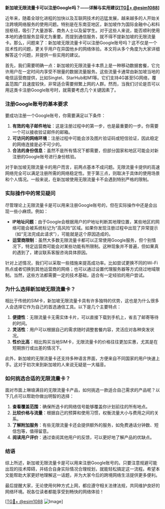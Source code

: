 **新加坡无限流量卡可以注册Google吗？——详解与实用建议[[TG💪+ @esim1088](https://t.me/s/esim1088)]**

近年来，随着全球化进程的加快以及互联网技术的迅猛发展，越来越多的人开始关注跨境网络服务的使用问题。特别是在东南亚地区，新加坡作为国际金融中心和科技枢纽，吸引了大量游客、商务人士以及留学生。对于这些人来说，能否顺利使用本地的通信服务显得尤为重要。而提到通信服务，就不得不提新加坡的无限流量卡。那么，问题来了：新加坡无限流量卡可以注册Google账号吗？这不仅是一个技术性的问题，更关乎用户在异国他乡的网络体验。本文将从多个角度为大家详细解答这个问题，并提供一些实用的建议。

首先，我们需要明确一点：新加坡的无限流量卡本质上是一种移动数据套餐，它允许用户在一定时间内享受不限量的数据流量服务。这些流量卡通常由新加坡当地的电信运营商提供，比如Singtel、StarHub和M1等。它们支持4G甚至5G网络，覆盖范围广且速度较快，非常适合需要频繁上网的人群。然而，当我们讨论是否可以用这类卡注册Google账号时，就需要考虑几个关键因素了。

### 注册Google账号的基本要求

要成功注册一个Google账号，你需要满足以下条件：
1. **有效的电子邮件地址**：这是注册过程中的第一步，也是最重要的一步。你需要一个可以接收验证邮件的邮箱。
2. **可访问的网络环境**：注册过程中可能会涉及图片验证码或短信验证，因此稳定的网络连接是必不可少的。
3. **合法的身份信息**：虽然不是所有情况下都需要，但部分国家和地区可能会对新注册的Google账号进行身份核验。

对于新加坡无限流量卡的用户而言，前两点基本不成问题。无限流量卡提供的高速网络完全可以满足注册所需的网络稳定性。至于第三点，则取决于具体的使用场景和个人情况。一般来说，在新加坡使用无限流量卡不会遇到特别严格的限制。

### 实际操作中的常见疑问

尽管理论上无限流量卡是可以用来注册Google账号的，但在实际操作中还是会出现一些小麻烦。例如：
- **IP地址问题**：由于Google会根据用户的IP地址判断其地理位置，某些地区的网络可能会被系统标记为“高风险”区域。如果你发现注册过程中出现了异常提示（如“无法完成此请求”），可能就是这个原因造成的。
- **运营商限制**：虽然大多数无限流量卡都可以正常使用Google服务，但个别情况下，特定运营商可能会对某些功能有所限制。这种现象并不普遍，但如果真的遇到了，建议联系客服咨询具体原因。

针对上述情况，我们可以采取一些措施来提高成功率。比如尝试更换不同的Wi-Fi热点或者切换到其他运营商的网络；也可以通过设置代理服务器等方式绕过地域限制。当然，这些方法都需要一定的技术基础，适合有一定经验的用户尝试。

### 为什么选择新加坡无限流量卡？

相比于传统的SIM卡，新加坡无限流量卡具有许多独特的优势，这也是为什么很多人会选择它作为自己的首选通信工具。以下是几个主要特点：

1. **便捷性**：无限流量卡无需实体卡片，可以直接下载到手机上，省去了邮寄等待的时间。
2. **灵活性**：用户可以根据自己的需求随时调整套餐内容，灵活应对各种突发状况。
3. **性价比高**：相比购买当地SIM卡，无限流量卡的价格往往更加实惠，尤其是在短期旅行或出差的情况下。

此外，新加坡的无限流量卡还支持多种语言界面，方便来自不同国家的用户快速上手。这对于初次来到新加坡的人来说无疑是一大福音。

### 如何挑选合适的无限流量卡？

面对市面上琳琅满目的无限流量卡产品，如何挑选一款适合自己需求的产品呢？以下几点可以帮助你做出明智的选择：

1. **查看覆盖范围**：确保所选卡的网络信号能够覆盖你计划前往的所有地点。
2. **比较价格与流量**：根据自己的预算和使用习惯，权衡流量大小与费用之间的关系。
3. **了解附加服务**：有些无限流量卡还会提供额外的服务，如免费通话分钟数、短信包等，值得留意。
4. **阅读用户评价**：通过查阅其他用户的反馈，可以更好地了解产品的优缺点。

### 结语

综上所述，新加坡无限流量卡是可以用来注册Google账号的。只要注意规避可能出现的技术障碍，并结合自身实际情况合理规划，就能轻松搞定这一流程。希望本文能帮助大家更好地理解这一话题，并为大家今后的跨境网络生活提供更多便利。

最后提醒大家，无论使用何种方式上网，都应遵守相关法律法规，共同维护良好的网络环境。祝各位读者都能享受到畅快的网络体验！

[[TG💪+ @esim1088](https://t.me/s/esim1088) ![Image](https://i.postimg.cc/4NQfJmqS/Snipaste-2025-05-13-00-14-12.png)]